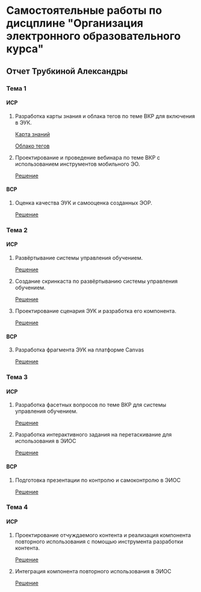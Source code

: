 # Самостоятельные работы по дисцплине "Организация электронного образовательного курса"

## Отчет Трубкиной Александры 

### Тема 1

#### ИСР

1. Разработка карты знания и облака тегов по теме ВКР для включения в ЭУК.
   
   [Карта знаний](https://github.com/AlexTrubkina/lms-labs-report/blob/main/theme01/ISR/%D0%A2%D1%80%D1%83%D0%B1%D0%BA%D0%B8%D0%BD%D0%B0%20%D0%98%D0%A1%D0%A01(1).png)
   
   [Облако тегов](https://github.com/AlexTrubkina/lms-labs-report/blob/main/theme01/ISR/%D0%A2%D1%80%D1%83%D0%B1%D0%BA%D0%B8%D0%BD%D0%B0%20%D0%98%D0%A1%D0%A01(12).png)
   
2. Проектирование и проведение вебинара по теме ВКР с использованием инструментов мобильного ЭО.
 
   [Решение](https://github.com/AlexTrubkina/lms-labs-report/blob/main/theme01/ISR/ISR12.md)

#### ВСР

1.  Оценка качества ЭУК и самооценка созданных ЭОР.
    
    [Решение](https://github.com/AlexTrubkina/lms-labs-report/blob/main/theme01/VSR/VSR1.md)

### Тема 2

#### ИСР

1. Развёртывание системы управления обучением.
   
   [Решение](https://github.com/AlexTrubkina/lms-labs-report/blob/main/theme02/ISR/ISR2.md)
   
3. Создание скринкаста по развёртыванию системы управления обучением.

   [Решение](https://github.com/AlexTrubkina/lms-labs-report/blob/main/theme02/ISR/ISR2.md)

5. Проектирование сценария ЭУК и разработка его компонента.
   
   [Решение](https://github.com/AlexTrubkina/lms-labs-report/blob/main/theme02/ISR/ISR2.md)

#### ВСР

3. Разработка фрагмента ЭУК на платформе Canvas

    [Решение](https://github.com/AlexTrubkina/lms-labs-report/blob/main/theme02/VSR/VSR2.md)

### Тема 3

#### ИСР

1. Разработка фасетных вопросов по теме ВКР для системы управления обучением.
   
   [Решение](https://github.com/AlexTrubkina/lms-labs-report/blob/main/theme03/ISR/ISR31.md)
   
3. Разработка интерактивного задания на перетаскивание для использования в ЭИОС

   [Решение](https://github.com/AlexTrubkina/lms-labs-report/blob/main/theme03/ISR/ISR32.md)

#### ВСР

1. Подготовка презентации по контролю и самоконтролю в ЭИОС
   
   [Решение](https://github.com/AlexTrubkina/lms-labs-report/blob/main/theme03/VSR/VSR3.md)

### Тема 4

#### ИСР

1. Проектирование отчуждаемого контента и реализация компонента повторного использования с помощью инструмента разработки контента.
   
   [Решение](https://github.com/AlexTrubkina/lms-labs-report/blob/main/theme04/ISR/ISR41.md)
   
3. Интеграция компонента повторного использования в ЭИОС

   [Решение](https://github.com/AlexTrubkina/lms-labs-report/blob/main/theme04/ISR/ISR42.md)
